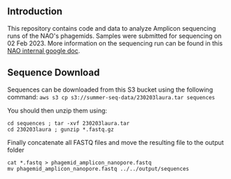 ## Introduction

This repository contains code and data to analyze Amplicon sequencing runs of the NAO's phagemids. Samples were submitted for sequencing on 02 Feb 2023. More information on the sequencing run can be found in this [NAO internal google doc](https://docs.google.com/document/d/1YRjikGYGGN6P9ZY36nNZMrqFOs_UfweKkipn1_YooO4/edit).

## Sequence Download
Sequences can be downloaded from this S3 bucket using the following command:
`aws s3 cp s3://summer-seq-data/230203laura.tar sequences`

You should then unzip them using:
```
cd sequences ; tar -xvf 230203laura.tar
cd 230203laura ; gunzip *.fastq.gz
```

Finally concatenate all FASTQ files and move the resulting file to the output folder

```
cat *.fastq > phagemid_amplicon_nanopore.fastq
mv phagemid_amplicon_nanopore.fastq ../../output/sequences
```

